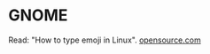 # GNOME
Read: "How to type emoji in Linux". [opensource.com](https://opensource.com/article/19/10/how-type-emoji-linux)
